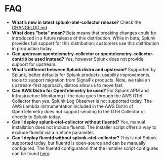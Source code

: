 # FAQ

- **What’s new in latest splunk-otel-collector release?** Check the
  [CHANGELOG.md](../CHANGELOG.md)
- **What does "beta" mean?** Beta means that breaking changes could be
  introduced in a future release of this distribution. While in beta, Splunk
  provides full support for this distribution; customers use this distribution
  in production today.
- **Can upstream opentelemetry-collector or opentelemetry-collector-contrib be
  used instead?** Yes, however Splunk does not provide support for upstream.
- **What’s different between Splunk distro and upstream?** Supported by Splunk, better
  defaults for Splunk products, usability improvements, tools to support
  migration from SignalFx products. Note, we take an upstream-first approach,
  distros allow us to move fast.
- **Can AWS Distro for OpenTelemetry be used?** For Splunk APM and
  Infrastructure Monitoring if the data goes through the AWS OTel Collector
  then yes. Splunk Log Observer is not supported today. The AWS Lambda
  instrumentation included in the AWS Distro of OpenTelemetry does not support
  sending to the OTel Collector or directly to Splunk today.
- **Can I deploy splunk-otel-collector without fluentd?** Yes, manual
  installation does not include fluentd. The installer script offers a way to
  exclude fluentd via a runtime parameter.
- **Can I deploy fluentd without splunk-otel-collector?** This is not Splunk
  supported today, but fluentd is open-source and can be manually configured.
  The fluentd configuration that the installer script configures can be found
  [here](../internal/buildscripts/packaging/fpm/etc/otel/collector/fluentd).
